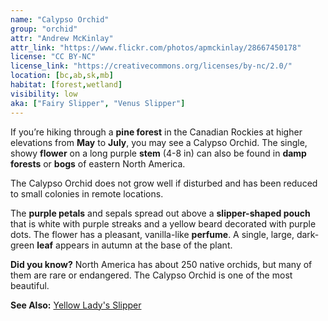 ```yaml
---
name: "Calypso Orchid"
group: "orchid"
attr: "Andrew McKinlay"
attr_link: "https://www.flickr.com/photos/apmckinlay/28667450178"
license: "CC BY-NC"
license_link: "https://creativecommons.org/licenses/by-nc/2.0/"
location: [bc,ab,sk,mb]
habitat: [forest,wetland]
visibility: low
aka: ["Fairy Slipper", "Venus Slipper"]
---
```

If you’re hiking through a **pine forest** in the Canadian Rockies at higher elevations from **May** to **July**, you may see a Calypso Orchid. The single, showy **flower** on a long purple **stem** (4-8 in) can also be found in **damp forests** or **bogs** of eastern North America.

The Calypso Orchid does not grow well if disturbed and has been reduced to small colonies in remote locations.

The **purple petals** and sepals spread out above a **slipper-shaped pouch** that is white with purple streaks and a yellow beard decorated with purple dots. The flower has a pleasant, vanilla-like **perfume**. A single, large, dark-green **leaf** appears in autumn at the base of the plant.

**Did you know?** North America has about 250 native orchids, but many of them are rare or endangered. The Calypso Orchid is one of the most beautiful.

<!-- generated, do not edit -->
**See Also:**
[Yellow Lady's Slipper](/plants/yellslip)
